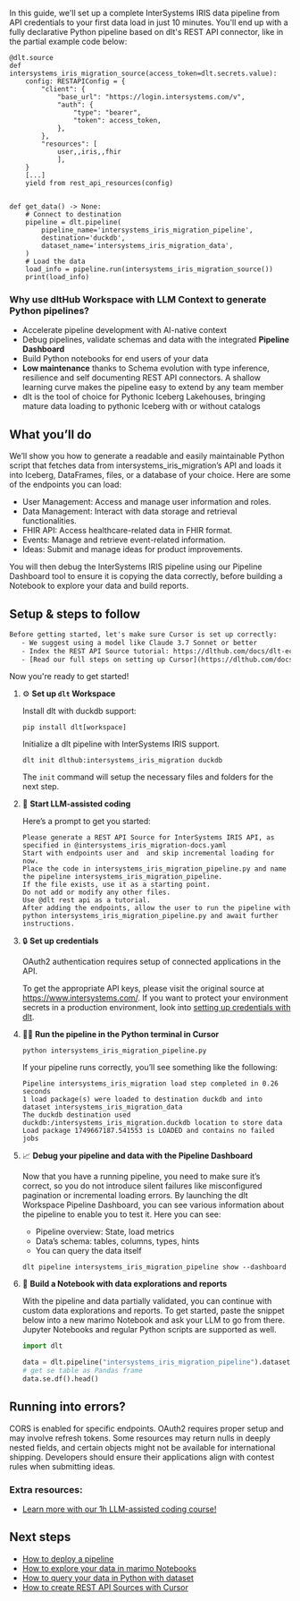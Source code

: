 In this guide, we'll set up a complete InterSystems IRIS data pipeline from API credentials to your first data load in just 10 minutes. You'll end up with a fully declarative Python pipeline based on dlt's REST API connector, like in the partial example code below:

```python-outcome
@dlt.source
def intersystems_iris_migration_source(access_token=dlt.secrets.value):
    config: RESTAPIConfig = {
        "client": {
            "base_url": "https://login.intersystems.com/v",
            "auth": {
                "type": "bearer",
                "token": access_token,
            },
        },
        "resources": [
            user,,iris,,fhir
            ],
    }
    [...]
    yield from rest_api_resources(config)


def get_data() -> None:
    # Connect to destination
    pipeline = dlt.pipeline(
        pipeline_name='intersystems_iris_migration_pipeline',
        destination='duckdb',
        dataset_name='intersystems_iris_migration_data', 
    )
    # Load the data
    load_info = pipeline.run(intersystems_iris_migration_source())
    print(load_info) 
```

### Why use dltHub Workspace with LLM Context to generate Python pipelines?

- Accelerate pipeline development with AI-native context
- Debug pipelines, validate schemas and data with the integrated **Pipeline Dashboard**
- Build Python notebooks for end users of your data
- **Low maintenance** thanks to Schema evolution with type inference, resilience and self documenting REST API connectors. A shallow learning curve makes the pipeline easy to extend by any team member
- dlt is the tool of choice for Pythonic Iceberg Lakehouses, bringing mature data loading to pythonic Iceberg with or without catalogs

## What you’ll do

We’ll show you how to generate a readable and easily maintainable Python script that fetches data from intersystems_iris_migration’s API and loads it into Iceberg, DataFrames, files, or a database of your choice. Here are some of the endpoints you can load:

- User Management: Access and manage user information and roles.
- Data Management: Interact with data storage and retrieval functionalities.
- FHIR API: Access healthcare-related data in FHIR format.
- Events: Manage and retrieve event-related information.
- Ideas: Submit and manage ideas for product improvements.

You will then debug the InterSystems IRIS pipeline using our Pipeline Dashboard tool to ensure it is copying the data correctly, before building a Notebook to explore your data and build reports.

## Setup & steps to follow

```default
Before getting started, let's make sure Cursor is set up correctly:
   - We suggest using a model like Claude 3.7 Sonnet or better
   - Index the REST API Source tutorial: https://dlthub.com/docs/dlt-ecosystem/verified-sources/rest_api/ and add it to context as **@dlt rest api**
   - [Read our full steps on setting up Cursor](https://dlthub.com/docs/dlt-ecosystem/llm-tooling/cursor-restapi#23-configuring-cursor-with-documentation)
```

Now you're ready to get started!

1. ⚙️ **Set up `dlt` Workspace**
    
    Install dlt with duckdb support:
    ```shell
    pip install dlt[workspace]
    ```

    Initialize a dlt pipeline with InterSystems IRIS support.
    ```shell
    dlt init dlthub:intersystems_iris_migration duckdb
    ```

    The `init` command will setup the necessary files and folders for the next step.
    
2. 🤠 **Start LLM-assisted coding**
    
    Here’s a prompt to get you started:
    
    ```prompt
    Please generate a REST API Source for InterSystems IRIS API, as specified in @intersystems_iris_migration-docs.yaml 
    Start with endpoints user and  and skip incremental loading for now. 
    Place the code in intersystems_iris_migration_pipeline.py and name the pipeline intersystems_iris_migration_pipeline. 
    If the file exists, use it as a starting point. 
    Do not add or modify any other files. 
    Use @dlt rest api as a tutorial. 
    After adding the endpoints, allow the user to run the pipeline with python intersystems_iris_migration_pipeline.py and await further instructions.
    ```

    
3. 🔒 **Set up credentials** 
    
    OAuth2 authentication requires setup of connected applications in the API.
    
    To get the appropriate API keys, please visit the original source at https://www.intersystems.com/.
    If you want to protect your environment secrets in a production environment, look into [setting up credentials with dlt](https://dlthub.com/docs/walkthroughs/add_credentials).
    
4. 🏃‍♀️ **Run the pipeline in the Python terminal in Cursor**
    
    ```shell
    python intersystems_iris_migration_pipeline.py
    ```
    
    If your pipeline runs correctly, you’ll see something like the following:
    
    ```shell
    Pipeline intersystems_iris_migration load step completed in 0.26 seconds
    1 load package(s) were loaded to destination duckdb and into dataset intersystems_iris_migration_data
    The duckdb destination used duckdb:/intersystems_iris_migration.duckdb location to store data
    Load package 1749667187.541553 is LOADED and contains no failed jobs
    ```
    
5. 📈 **Debug your pipeline and data with the Pipeline Dashboard**

    Now that you have a running pipeline, you need to make sure it’s correct, so you do not introduce silent failures like misconfigured pagination or incremental loading errors. By launching the dlt Workspace Pipeline Dashboard, you can see various information about the pipeline to enable you to test it. Here you can see:
    - Pipeline overview: State, load metrics
    - Data’s schema: tables, columns, types, hints
    - You can query the data itself
    
    ```shell
    dlt pipeline intersystems_iris_migration_pipeline show --dashboard
    ```
    
6. 🐍 **Build a Notebook with data explorations and reports**

    With the pipeline and data partially validated, you can continue with custom data explorations and reports. To get started, paste the snippet below into a new marimo Notebook and ask your LLM to go from there. Jupyter Notebooks and regular Python scripts are supported as well.

    
    ```python
    import dlt

   data = dlt.pipeline("intersystems_iris_migration_pipeline").dataset()
   # get se table as Pandas frame
   data.se.df().head()
    ```

## Running into errors?

CORS is enabled for specific endpoints. OAuth2 requires proper setup and may involve refresh tokens. Some resources may return nulls in deeply nested fields, and certain objects might not be available for international shipping. Developers should ensure their applications align with contest rules when submitting ideas.

### Extra resources:

- [Learn more with our 1h LLM-assisted coding course!](https://www.youtube.com/watch?v=GGid70rnJuM)

## Next steps

- [How to deploy a pipeline](https://dlthub.com/docs/walkthroughs/deploy-a-pipeline)
- [How to explore your data in marimo Notebooks](https://dlthub.com/docs/general-usage/dataset-access/marimo)
- [How to query your data in Python with dataset](https://dlthub.com/docs/general-usage/dataset-access/dataset)
- [How to create REST API Sources with Cursor](https://dlthub.com/docs/dlt-ecosystem/llm-tooling/cursor-restapi)
